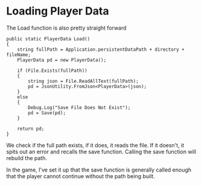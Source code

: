 Loading Player Data
===================

The Load function is also pretty straight forward

    public static PlayerData Load()
    {
        string fullPath = Application.persistentDataPath + directory + fileName;
        PlayerData pd = new PlayerData();

        if (File.Exists(fullPath))
        {
            string json = File.ReadAllText(fullPath);
            pd = JsonUtility.FromJson<PlayerData>(json);
        }
        else
        {
            Debug.Log("Save File Does Not Exist");
            pd = Save(pd);
        }

        return pd;
    }

We check if the full path exists, if it does, it reads the file. If it doesn't, it spits out an error and recalls the save function. Calling the save function will rebuild the path.

In the game, I've set it up that the save function is generally called enough that the player cannot continue without the path being built. 
